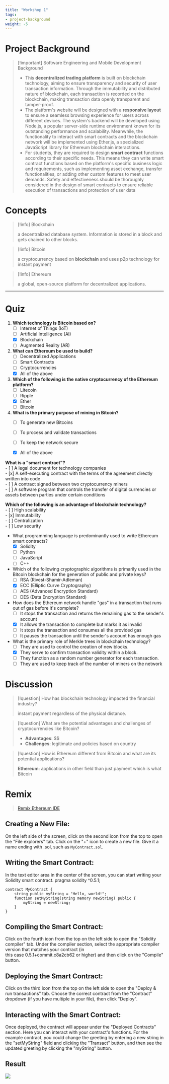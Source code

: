 ```yaml
---
title: "Workshop 1"
tags: 
- project-background
weight: -5
---
```

# Project Background

>[!important] Software Engineering and Mobile Development Background
>- This **decentralized trading platform** is built on blockchain technology, aiming to ensure transparency and security of user transaction information. Through the immutability and distributed nature of  blockchain, each transaction is recorded on the blockchain, making transaction data openly transparent and tamper-proof.  
>- The platform's website will be designed with a **responsive layout** to ensure a seamless browsing experience for users across different devices. The system's backend will be developed using Node.js, a popular server-side runtime environment known for its outstanding performance and scalability. Meanwhile, the functionality to interact with smart contracts and the blockchain network will be implemented using Ether.js, a specialized JavaScript library for Ethereum blockchain interactions.  
>- For students, they are required to design **smart contract** functions according to their specific needs. This means they can write smart contract functions based on the platform's specific business logic and requirements, such as implementing asset exchange, transfer functionalities, or adding other custom features to meet user demands. Safety and effectiveness should be thoroughly considered in the design of smart contracts to ensure reliable execution of transactions and protection of user data

# Concepts

>[!info] Blockchain
>
>a decentralized database system. Information is stored in a block and gets chained to other blocks.

>[!info] Bitcoin
>
>a cryptocurrency based on **blockchain** and uses p2p technology for instant payment

>[!info] Ethereum
>
>a global, open-source platform for decentralized applications.

---
# Quiz

1. **Which technology is Bitcoin based on?**  
	- [ ] Internet of Things (IoT)  
	- [ ] Artificial Intelligence (AI)  
	- [x] Blockchain  
	- [ ] Augmented Reality (AR)  
	
2. **What can Ethereum be used to build?**  
	- [ ] Decentralized Applications  
	- [ ] Smart Contracts  
	- [ ] Cryptocurrencies  
	- [x] All of the above
	
3. **Which of the following is the native cryptocurrency of the Ethereum platform?**  
	- [ ] Litecoin  
	- [ ] Ripple  
	- [x] Ether  
	- [ ] Bitcoin  
	
4. **What is the primary purpose of mining in Bitcoin?**  
	- [ ] To generate new Bitcoins  
	- [ ] To process and validate transactions  
	- [ ] To keep the network secure  
	- [x] All of the above  
	

**What is a "smart contract"?**  
	- [ ] A legal document for technology companies  
	- [x] A self-executing contract with the terms of the agreement directly written into code  
	- [ ] A contract signed between two cryptocurrency miners  
	- [ ] A software program that controls the transfer of digital currencies or assets between parties under certain conditions  

**Which of the following is an advantage of blockchain technology?**  
	- [ ] High scalability  
	- [x] Immutability  
	- [ ] Centralization  
	- [ ] Low security  

- What programming language is predominantly used to write Ethereum smart contracts?  
	- [x] Solidity  
	- [ ] Python  
	- [ ] JavaScript  
	- [ ] C++

- Which of the following cryptographic algorithms is primarily used in the Bitcoin blockchain for the generation of public and private keys?  
	- [ ] RSA (Rivest-Shamir-Adleman)  
	- [x] ECC (Elliptic Curve Cryptography)  
	- [ ] AES (Advanced Encryption Standard)  
	- [ ] DES (Data Encryption Standard)

- How does the Ethereum network handle "gas" in a transaction that runs out of gas before it's complete?  
	- [ ] It stops the transaction and returns the remaining gas to the sender's account  
	- [x] It allows the transaction to complete but marks it as invalid  
	- [ ] It stops the transaction and consumes all the provided gas  
	- [ ] It pauses the transaction until the sender's account has enough gas  

- What is the primary role of Merkle trees in blockchain technology?  
	- [ ] They are used to control the creation of new blocks.  
	- [x] They serve to confirm transaction validity within a block.  
	- [ ] They function as a random number generator for each transaction.  
	- [ ] They are used to keep track of the number of miners on the network

# Discussion

>[!question] How has blockchain technology impacted the financial industry?
>
>instant payment regardless of the physical distance.

>[!question] What are the potential advantages and challenges of cryptocurrencies like Bitcoin?  
>
>- **Advantages**: \$$
>- **Challenges**: legitimate and policies based on country

>[!question] How is Ethereum different from Bitcoin and what are its potential applications?
>
>**Ethereum**: applications in other field than just payment which is what Bitcoin 

# Remix

>[Remix Ethereum IDE](https://remix.ethereum.org)

## Creating a New File:  

On the left side of the screen, click on the second icon from the top to open the "File explorers" tab. Click on the "+" icon to create a new file. Give it a name ending with .sol, such as `MyContract.sol`.  
## Writing the Smart Contract:  

In the text editor area in the center of the screen, you can start writing your Solidity smart contract.
pragma solidity ^0.5.1;

```sol
contract MyContract {
    string public myString = "Hello, world!";
    function setMyString(string memory newString) public {
        myString = newString;
    }
}
```

## Compiling the Smart Contract:  

Click on the fourth icon from the top on the left side to open the "Solidity compiler" tab. Under the compiler section, select the appropriate compiler version that matches your contract (in  
this case 0.5.1+commit.c8a2cb62 or higher) and then click on the "Compile" button.  

## Deploying the Smart Contract:  

Click on the third icon from the top on the left side to open the "Deploy & run transactions" tab. Choose the correct contract from the "Contract" dropdown (if you have multiple in your file), then click "Deploy".  
## Interacting with the Smart Contract: 

Once deployed, the contract will appear under the "Deployed Contracts" section. Here you can interact with your contract's functions. For the example contract, you could change the greeting by entering a new string in the "setMyString" field and clicking the "Transact" button, and then see the updated greeting by clicking the "myString" button.


## Result

![](swinburne/year-2023/semester-2/COS30049/Resources/Pasted%20image%2020230802160852.png)